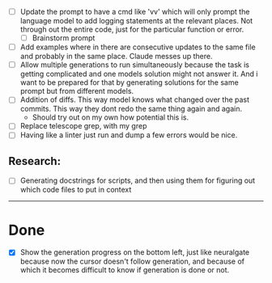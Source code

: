 - [ ] Update the prompt to have a cmd like 'vv' which will only prompt the language model to add logging statements at the relevant places. Not through out the entire code, just for the particular function or error.
    - [ ] Brainstorm prompt
- [ ] Add examples where in there are consecutive updates to the same file and probably in the same place. Claude messes up there.
- [ ] Allow multiple generations to run simultaneously because the task is getting complicated and one models solution might not answer it. And i want to be prepared for that by generating solutions for the same prompt but from different models. 
- [ ] Addition of diffs. This way model knows what changed over the past commits. This way they dont redo the same thing again and again.
    - Should try out on my own how potential this is.
- [ ] Replace telescope grep, with my grep
- [ ] Having like a linter just run and dump a few errors would be nice.  

## Research:
- [ ] Generating docstrings for scripts, and then using them for figuring out which code files to put in context

---

# Done

- [x] Show the generation progress on the bottom left, just like neuralgate because now the cursor doesn't follow generation, and because of which it becomes difficult to know if generation is done or not.


